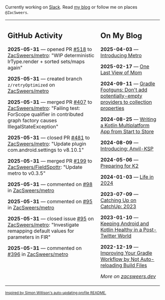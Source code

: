 Currently working on [Slack](https://slack.com/). Read [my blog](https://zacsweers.dev/) or follow me on places `@ZacSweers`.

<table><tr><td valign="top" width="60%">

## GitHub Activity
<!-- githubActivity starts -->
**2025-05-31** — opened PR [#518](https://github.com/ZacSweers/metro/pull/518) to [ZacSweers/metro](https://github.com/ZacSweers/metro): "WIP deterministic IrType.render + sorted sets/maps again"

**2025-05-31** — created branch `z/retryOptimized` on [ZacSweers/metro](https://github.com/ZacSweers/metro)

**2025-05-31** — merged PR [#407](https://github.com/ZacSweers/metro/pull/407) to [ZacSweers/metro](https://github.com/ZacSweers/metro): "Failing test: ForScope qualifier in contributed graph factory causes IllegalStateException"

**2025-05-31** — closed PR [#481](https://github.com/ZacSweers/metro/pull/481) to [ZacSweers/metro](https://github.com/ZacSweers/metro): "Update plugin com.android.settings to v8.10.1"

**2025-05-31** — merged PR [#199](https://github.com/ZacSweers/FieldSpottr/pull/199) to [ZacSweers/FieldSpottr](https://github.com/ZacSweers/FieldSpottr): "Update metro to v0.3.5"

**2025-05-31** — commented on [#98](https://github.com/ZacSweers/metro/issues/98#issuecomment-2925305518) in [ZacSweers/metro](https://github.com/ZacSweers/metro)

**2025-05-31** — commented on [#95](https://github.com/ZacSweers/metro/issues/95#issuecomment-2925302360) in [ZacSweers/metro](https://github.com/ZacSweers/metro)

**2025-05-31** — closed issue [#95](https://github.com/ZacSweers/metro/issues/95) on [ZacSweers/metro](https://github.com/ZacSweers/metro): "Investigate remapping default values for parameters in FIR"

**2025-05-31** — commented on [#396](https://github.com/ZacSweers/metro/pull/396#issuecomment-2925239985) in [ZacSweers/metro](https://github.com/ZacSweers/metro)
<!-- githubActivity ends -->
</td><td valign="top" width="40%">

## On My Blog
<!-- blog starts -->
**2025-04-03** — [Introducing Metro](https://www.zacsweers.dev/introducing-metro/)

**2025-02-17** — [One Last View of Mom](https://www.zacsweers.dev/one-last-view-of-mom/)

**2024-09-11** — [Gradle Footguns: Don't add potentially-empty providers to collection properties](https://www.zacsweers.dev/gradle-footgun-adding-empty-providers-to-collection-properties/)

**2024-08-25** — [Writing a Kotlin Multiplatform App from Start to Store](https://www.zacsweers.dev/writing-a-kotlin-multiplatform-app-from-start-to-store/)

**2024-08-09** — [Introducing: Anvil-KSP](https://www.zacsweers.dev/introducing-anvil-ksp/)

**2024-05-06** — [Preparing for K2](https://www.zacsweers.dev/preparing-for-k2/)

**2024-01-03** — [Life in 2024](https://www.zacsweers.dev/life-in-2024/)

**2023-07-09** — [Catching Up on CatchUp: 2023](https://www.zacsweers.dev/catching-up-on-catchup-2023/)

**2023-01-10** — [Keeping Android and Kotlin Healthy in a Post-Twitter World](https://www.zacsweers.dev/keeping-android-healthy/)

**2022-12-19** — [Improving Your Gradle Workflow by Not Auto-reloading Build Files](https://www.zacsweers.dev/improving-your-workflow-by-not-auto-reloading-build-files/)
<!-- blog ends -->
_More on [zacsweers.dev](https://zacsweers.dev/)_
</td></tr></table>

<sub><a href="https://simonwillison.net/2020/Jul/10/self-updating-profile-readme/">Inspired by Simon Willison's auto-updating profile README.</a></sub>